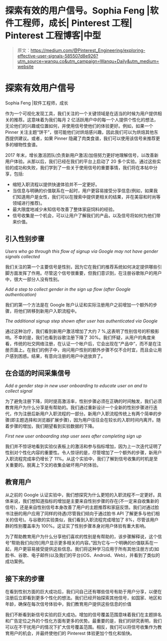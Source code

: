 # 探索有效的用户信号。Sophia Feng |软件工程师，成长| Pinterest 工程| Pinterest 工程博客|中型

> 原文：<https://medium.com/@Pinterest_Engineering/exploring-effective-user-signals-585507d8e926?utm_source=wanqu.co&utm_campaign=Wanqu+Daily&utm_medium=website>

# **探索有效用户信号**

Sophia Feng |软件工程师，成长

作为一个可视化发现工具，我们关注的一个关键领域是在适当的时候为用户提供相关的推荐。这意味着为我们每月 2 亿活跃用户中的每一个人提供个性化的想法，无论他们的兴趣或位置如何，并使用信号使他们的体验更好。例如，如果一个 Pinner 关注主题“饼干”，很可能他们对烘焙感兴趣，因此我们可以为烘焙其他东西提供建议。或者，如果 Pinner 隐藏了肉类食谱，我们可以使用该信号来推荐更多的植物性食谱。

2017 年末，增长激活团队(负责新用户激活)加倍努力更好地理解信号，以改善新用户体验。从那以后，我们已经在我们的平台上启动了 20 多个实验。通过这些实验的成功和失败，我们学到了一些关于使用信号的重要事情，我们将在本帖中分享，包括:

*   缩短入职流程以提供快速体验并不一定更好。
*   当信息与明确的价值联系在一起时，用户更容易接受分享信息(例如，如果我们知道用户是女性，我们可以在搜索中提供更相关的结果，并在美容和时尚等领域进行推荐)。
*   最大限度地减少未知信号改善了整体家庭饲料的经验。
*   信号收集是一个机会，可以让用户了解我们的产品，以及信号将如何为他们带来价值。

## **引入性别步骤**



*Users who go through this flow of signup via Google may not have gender signals collected*



我们关注的第一个主要信号是性别，因为它在我们的推荐系统如何决定提供哪些引脚方面发挥了作用。尽管这个信号很重要，但我们意识到，在注册谷歌账户的用户中，很大一部分人没有性别。



*Add a step to collect gender in the sign up flow (after Google authentication)*



我们的第一个方法是在 Google 账户认证和实际注册用户之前增加一个额外的步骤，将他们转移到新用户入职流程中。



*The additional signup step shown after user has authenticated via Google*



通过这种治疗，我们看到新用户激活增加了大约 7 %,这表明了性别信号的积极影响。不幸的是，我们也看到谷歌注册下降了 30%。我们怀疑，从用户的角度来看，传统的社交网络注册，在认证一个帐户后，它会出现在“产品中”，而不是在注册页面上。在我们的例子中，询问用户性别的额外步骤不仅不合时宜，而且会让用户感到困惑。结果，有意向注册的用户中途放弃了。

## **在合适的时间采集信号**



*Add a gender step in new user onboarding to educate user on and to collect signal*



为了避免注册下降，同时提高激活率，性别步骤必须在正确的时间触发，我们必须教育用户为什么分享是有帮助的。我们通过重新设计一个全新的性别步骤进行迭代，作为注册后新用户入职流程的一部分。新用户入职流程传统上有两个简单的步骤(即主题选择和浏览器扩展步骤)，因为用户往往会在较长的入职时间内离开。随着步骤的增加，我们期望看到实验数据的下降。



*First new user onboarding step user sees after completing sign up*



我们并不惊讶地看到实验仪表板上的激活和参与指标增加，因为上一次迭代证明了性别对个性化内容的重要性。令人惊讶的是，尽管增加了一个额外的步骤，新用户入职流程完成率仍增长了 11%。从这个实验中，我们了解到信号收集的时机是至关重要的。脱离上下文的收集会破坏用户的体验。

## **教育用户**

从之前的 Google 认证实验中，我们想探究为什么更短的入职流程不一定更好。具体来说，我们想知道指标的增加是主要来自性别步骤的存在(不一定来自收集新的信号)，还是来自性别信号本身改善了用户的主题推荐和家庭反馈。我们对通过脸书注册的用户应用了同样的待遇(尽管我们倾向于通过脸书 API 了解更多与他们相关的信号)。与谷歌的实验类似，我们看到入职流程完成增加了 8%，尽管该用户群的性别覆盖率为 100%。这证实了性别步骤本身对用户体验有重大影响。

为了帮助教育用户为什么分享他们喜欢的性别是有帮助的，该步骤解释说，这个信号“帮助我们向[你]用户显示更多相关的内容。”因为它与一个明确的价值联系在一起，用户更容易接受提供这些信息。我们将这种学习应用于所有其他注册方式(如脸书、谷歌、电子邮件)以及我们的平台(iOS、Android、Web)，并看到了类似的成功案例。

## **接下来的步骤**

在看到性别方面的巨大成功后，我们问自己还有哪些信号有助于用户分享，以便在注册后立即看到更多个性化的想法。我们已经开始探索其他信号，如国家、地区和年龄，确保在每次信号体验中，我们教育用户提供这些信息的价值



我们不断看到新信号实验的巨大成功。增加的信号覆盖范围意味着我们在主题排名和广告定位之外的个性化方面有更多的优势。最重要的是，我们的研究表明，我们可以在不干扰用户的情况下扩大信号覆盖范围。相反，我们可以将信号收集作为教育用户的机会，并最终使他们的 Pinterest 体验更加个性化和愉快。

